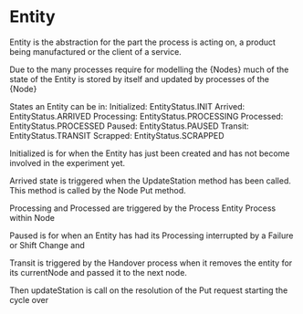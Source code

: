 # Entity
Entity is the abstraction for the part the process is acting on, a product being manufactured or the client of a service. 

Due to the many processes require for modelling the {Nodes} much of the state of the Entity is stored by itself and updated by processes of the {Node}

States an Entity can be in:
Initialized: EntityStatus.INIT
Arrived: EntityStatus.ARRIVED
Processing: EntityStatus.PROCESSING
Processed: EntityStatus.PROCESSED
Paused: EntityStatus.PAUSED
Transit: EntityStatus.TRANSIT
Scrapped: EntityStatus.SCRAPPED

Initialized is for when the Entity has just been created and has not become involved in the experiment yet. 

Arrived state is triggered when the UpdateStation method has been called. This method is called by the Node Put method.

Processing and Processed are triggered by the Process Entity Process within Node

Paused is for when an Entity has had its Processing interrupted by a Failure or Shift Change and 

Transit is triggered by the Handover process when it removes the entity for its currentNode and passed it to the next node.

Then updateStation is call on the resolution of the Put request starting the cycle over 